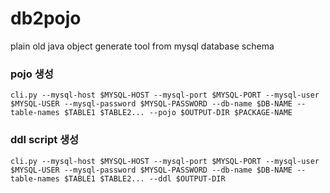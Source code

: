 # db2pojo
plain old java object generate tool from mysql database schema

### pojo 생성
```
cli.py --mysql-host $MYSQL-HOST --mysql-port $MYSQL-PORT --mysql-user $MYSQL-USER --mysql-password $MYSQL-PASSWORD --db-name $DB-NAME --table-names $TABLE1 $TABLE2... --pojo $OUTPUT-DIR $PACKAGE-NAME
```

### ddl script 생성
```
cli.py --mysql-host $MYSQL-HOST --mysql-port $MYSQL-PORT --mysql-user $MYSQL-USER --mysql-password $MYSQL-PASSWORD --db-name $DB-NAME --table-names $TABLE1 $TABLE2... --ddl $OUTPUT-DIR
```
